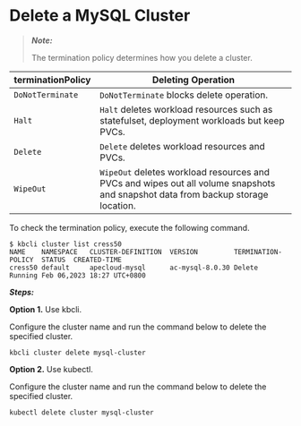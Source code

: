 # Delete a MySQL Cluster

> ***Note:***
>
> The termination policy determines how you delete a cluster.

terminationPolicy | Deleting Operation|
---|---|
|`DoNotTerminate`|`DoNotTerminate` blocks delete operation.|
`Halt`|`Halt` deletes workload resources such as statefulset, deployment workloads but keep PVCs.
`Delete`|`Delete` deletes workload resources and PVCs.
`WipeOut`|`WipeOut` deletes workload resources and PVCs and wipes out all volume snapshots and snapshot data from backup storage location.

To check the termination policy, execute the following command.
```
$ kbcli cluster list cress50
NAME   	NAMESPACE	CLUSTER-DEFINITION	VERSION        	TERMINATION-POLICY	STATUS 	CREATED-TIME
cress50	default  	apecloud-mysql    	ac-mysql-8.0.30	Delete            	Running	Feb 06,2023 18:27 UTC+0800
```
***Steps:***

**Option 1.** Use kbcli.

Configure the cluster name and run the command below to delete the specified cluster.
```
kbcli cluster delete mysql-cluster
```
**Option 2.** Use kubectl.

Configure the cluster name and run the command below to delete the specified cluster.
```
kubectl delete cluster mysql-cluster
```

